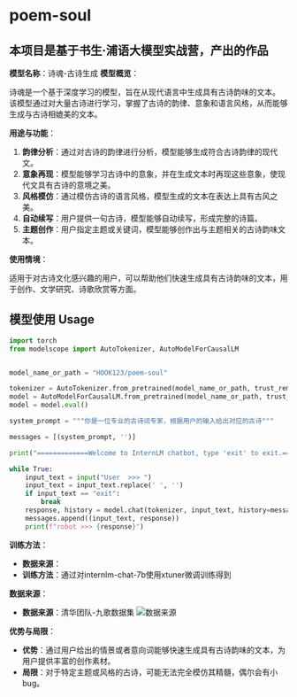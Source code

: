 # poem-soul
## 本项目是基于书生·浦语大模型实战营，产出的作品
**模型名称**：诗魂-古诗生成
**模型概览**：

诗魂是一个基于深度学习的模型，旨在从现代语言中生成具有古诗韵味的文本。
该模型通过对大量古诗进行学习，掌握了古诗的韵律、意象和语言风格，从而能够生成与古诗相媲美的文本。

**用途与功能**：

1. **韵律分析**：通过对古诗的韵律进行分析，模型能够生成符合古诗韵律的现代文。
2. **意象再现**：模型能够学习古诗中的意象，并在生成文本时再现这些意象，使现代文具有古诗的意境之美。
3. **风格模仿**：通过模仿古诗的语言风格，模型生成的文本在表达上具有古风之美。
4. **自动续写**：用户提供一句古诗，模型能够自动续写，形成完整的诗篇。
5. **主题创作**：用户指定主题或关键词，模型能够创作出与主题相关的古诗韵味文本。

**使用情境**：

适用于对古诗文化感兴趣的用户，可以帮助他们快速生成具有古诗韵味的文本，用于创作、文学研究、诗歌欣赏等方面。

## 模型使用 Usage
```python
import torch
from modelscope import AutoTokenizer, AutoModelForCausalLM


model_name_or_path = "HOOK123/poem-soul"

tokenizer = AutoTokenizer.from_pretrained(model_name_or_path, trust_remote_code=True)
model = AutoModelForCausalLM.from_pretrained(model_name_or_path, trust_remote_code=True, torch_dtype=torch.bfloat16, device_map='auto')
model = model.eval()

system_prompt = """你是一位专业的古诗词专家，根据用户的输入给出对应的古诗"""

messages = [(system_prompt, '')]

print("=============Welcome to InternLM chatbot, type 'exit' to exit.=============")

while True:
    input_text = input("User  >>> ")
    input_text = input_text.replace(' ', '')
    if input_text == "exit":
        break
    response, history = model.chat(tokenizer, input_text, history=messages)
    messages.append((input_text, response))
    print(f"robot >>> {response}")
```

**训练方法**：

* **数据来源**：
* **训练方法**：通过对internlm-chat-7b使用xtuner微调训练得到

**数据来源**：
* **数据来源**：清华团队-九歌数据集
![数据来源](https://img-blog.csdnimg.cn/direct/c4c2a6dcfff44dfbaecedbf4fe585a0e.png)

**优势与局限**：

* **优势**：通过用户给出的情景或者意向词能够快速生成具有古诗韵味的文本，为用户提供丰富的创作素材。
* **局限**：对于特定主题或风格的古诗，可能无法完全模仿其精髓，偶尔会有小bug。

